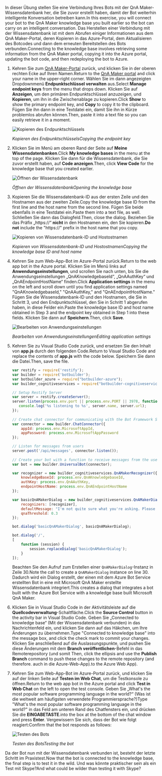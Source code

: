 <span data-ttu-id="3ce12-101">In dieser Übung stellen Sie eine Verbindung Ihres Bots mit der QnA Maker-Wissensdatenbank her, die Sie zuvor erstellt haben, damit der Bot weiterhin intelligente Konversation betreiben kann.</span><span class="sxs-lookup"><span data-stu-id="3ce12-101">In this exercise, you will connect your bot to the QnA Maker knowledge base you built earlier so the bot can carry on an intelligent conversation.</span></span> <span data-ttu-id="3ce12-102">Das Herstellen einer Verbindung mit der Wissensdatenbank ist mit dem Abrufen einiger Informationen aus dem QnA Maker-Portal, deren Kopieren in das Azure-Portal, dem Aktualisieren des Botcodes und dann dem erneuten Bereitstellen des Bots verbunden.</span><span class="sxs-lookup"><span data-stu-id="3ce12-102">Connecting to the knowledge base involves retrieving some information from the QnA Maker portal, copying it into the Azure portal, updating the bot code, and then redeploying the bot to Azure.</span></span>

1. <span data-ttu-id="3ce12-103">Kehren Sie zum [QnA Maker-Portal](https://www.qnamaker.ai/) zurück, und klicken Sie in der oberen rechten Ecke auf Ihren Namen.</span><span class="sxs-lookup"><span data-stu-id="3ce12-103">Return to the [QnA Maker portal](https://www.qnamaker.ai/) and click your name in the upper-right corner.</span></span> <span data-ttu-id="3ce12-104">Wählen Sie im dann angezeigten Dropdownmenü **Endpunktschlüssel verwalten** aus.</span><span class="sxs-lookup"><span data-stu-id="3ce12-104">Select **Manage endpoint keys** from the menu that drops down.</span></span> <span data-ttu-id="3ce12-105">Klicken Sie auf **Anzeigen**, um den primären Endpunktschlüssel anzuzeigen, und **Kopieren**, um ihn in die Zwischenablage zu kopieren.</span><span class="sxs-lookup"><span data-stu-id="3ce12-105">Click **Show** to show the primary endpoint key, and **Copy** to copy it to the clipboard.</span></span> <span data-ttu-id="3ce12-106">Fügen Sie ihn dann in eine Textdatei ein, damit Sie ihn in Kürze problemlos abrufen können.</span><span class="sxs-lookup"><span data-stu-id="3ce12-106">Then, paste it into a text file so you can easily retrieve it in a moment.</span></span>

    ![Kopieren des Endpunktschlüssels](../images/copy-primary-key.png)
    
    <span data-ttu-id="3ce12-108">_Kopieren des Endpunktschlüssels_</span><span class="sxs-lookup"><span data-stu-id="3ce12-108">_Copying the endpoint key_</span></span> 

1. <span data-ttu-id="3ce12-109">Klicken Sie im Menü am oberen Rand der Seite auf **Meine Wissensdatenbanken**.</span><span class="sxs-lookup"><span data-stu-id="3ce12-109">Click **My knowledge bases** in the menu at the top of the page.</span></span> <span data-ttu-id="3ce12-110">Klicken Sie dann für die Wissensdatenbank, die Sie zuvor erstellt haben, auf **Code anzeigen**.</span><span class="sxs-lookup"><span data-stu-id="3ce12-110">Then, click **View Code** for the knowledge base that you created earlier.</span></span>

    ![Öffnen der Wissensdatenbank](../images/open-knowledge-base.png)

    <span data-ttu-id="3ce12-112">_Öffnen der Wissensdatenbank_</span><span class="sxs-lookup"><span data-stu-id="3ce12-112">_Opening the knowledge base_</span></span>

1. <span data-ttu-id="3ce12-113">Kopieren Sie die Wissensdatenbank-ID aus der ersten Zeile und den Hostnamen aus der zweiten Zeile.</span><span class="sxs-lookup"><span data-stu-id="3ce12-113">Copy the knowledge base ID from the first line and the host name from the second line.</span></span> <span data-ttu-id="3ce12-114">Fügen Sie beide ebenfalls in eine Textdatei ein.</span><span class="sxs-lookup"><span data-stu-id="3ce12-114">Paste them into a text file, as well.</span></span> <span data-ttu-id="3ce12-115">Schließen Sie dann das Dialogfeld.</span><span class="sxs-lookup"><span data-stu-id="3ce12-115">Then, close the dialog.</span></span> <span data-ttu-id="3ce12-116">Beziehen Sie das Präfix „https://“ **nicht** in den Hostnamen ein, den Sie kopieren.</span><span class="sxs-lookup"><span data-stu-id="3ce12-116">**Do not** include the "https://" prefix in the host name that you copy.</span></span>

    ![Kopieren von Wissensdatenbank-ID und Hostostnamen](../images/copy-endpoint-info.png)
    
    <span data-ttu-id="3ce12-118">_Kopieren von Wissensdatenbank-ID und Hostostnamen_</span><span class="sxs-lookup"><span data-stu-id="3ce12-118">_Copying the knowledge base ID and host name_</span></span>  

1. <span data-ttu-id="3ce12-119">Kehren Sie zum Web-App-Bot im Azure-Portal zurück.</span><span class="sxs-lookup"><span data-stu-id="3ce12-119">Return to the web app bot in the Azure portal.</span></span> <span data-ttu-id="3ce12-120">Klicken Sie im Menü links auf **Anwendungseinstellungen**, und scrollen Sie nach unten, bis Sie die Anwendungseinstellungen „QnAKnowledgebaseId“, „QnAAuthKey“ und „QnAEndpointHostName“ finden.</span><span class="sxs-lookup"><span data-stu-id="3ce12-120">Click **Application settings** in the menu on the left and scroll down until you find application settings named "QnAKnowledgebaseId," "QnAAuthKey," and "QnAEndpointHostName."</span></span> <span data-ttu-id="3ce12-121">Fügen Sie die Wissensdatenbank-ID und den Hostnamen, die Sie in Schritt 3, und den Endpunktschlüssel, den Sie in Schritt 1 abgerufen haben, in diese Felder ein.</span><span class="sxs-lookup"><span data-stu-id="3ce12-121">Paste the knowledge base ID and host name obtained in Step 3 and the endpoint key obtained in Step 1 into these fields.</span></span> <span data-ttu-id="3ce12-122">Klicken Sie dann auf **Speichern**.</span><span class="sxs-lookup"><span data-stu-id="3ce12-122">Then, click **Save**.</span></span>

    ![Bearbeiten von Anwendungseinstellungen](../images/enter-app-settings.png)

    <span data-ttu-id="3ce12-124">_Bearbeiten von Anwendungseinstellungen_</span><span class="sxs-lookup"><span data-stu-id="3ce12-124">_Editing application settings_</span></span> 
 
1. <span data-ttu-id="3ce12-125">Kehren Sie zu Visual Studio Code zurück, und ersetzen Sie den Inhalt von **app.js** durch den folgenden Code.</span><span class="sxs-lookup"><span data-stu-id="3ce12-125">Return to Visual Studio Code and replace the contents of **app.js** with the code below.</span></span> <span data-ttu-id="3ce12-126">Speichern Sie dann die Datei.</span><span class="sxs-lookup"><span data-stu-id="3ce12-126">Then, save the file.</span></span>

    ```JavaScript
    var restify = require('restify');
    var builder = require('botbuilder');
    var botbuilder_azure = require("botbuilder-azure");
    var builder_cognitiveservices = require("botbuilder-cognitiveservices");
    
    // Setup Restify Server
    var server = restify.createServer();
    server.listen(process.env.port || process.env.PORT || 3978, function () {
       console.log('%s listening to %s', server.name, server.url); 
    });
      
    // Create chat connector for communicating with the Bot Framework Service
    var connector = new builder.ChatConnector({
        appId: process.env.MicrosoftAppId,
        appPassword: process.env.MicrosoftAppPassword     
    });
    
    // Listen for messages from users 
    server.post('/api/messages', connector.listen());
     
    // Create your bot with a function to receive messages from the user
    var bot = new builder.UniversalBot(connector);
    
    var recognizer = new builder_cognitiveservices.QnAMakerRecognizer({
        knowledgeBaseId: process.env.QnAKnowledgebaseId, 
        authKey: process.env.QnAAuthKey,
        endpointHostName: process.env.QnAEndpointHostName
    });
    
    var basicQnAMakerDialog = new builder_cognitiveservices.QnAMakerDialog({
        recognizers: [recognizer],
        defaultMessage: "I'm not quite sure what you're asking. Please ask your question again.",
        qnaThreshold: 0.3
    });
    
    bot.dialog('basicQnAMakerDialog', basicQnAMakerDialog);
    
    bot.dialog('/',
    [
        function (session) {
            session.replaceDialog('basicQnAMakerDialog');
        }
    ]);
    ```

    <span data-ttu-id="3ce12-127">Beachten Sie den Aufruf zum Erstellen einer `QnAMakerDialog`-Instanz in Zeile 30.</span><span class="sxs-lookup"><span data-stu-id="3ce12-127">Note the call to create a `QnAMakerDialog` instance on line 30.</span></span> <span data-ttu-id="3ce12-128">Dadurch wird ein Dialog erstellt, der einen mit dem Azure Bot Service erstellten Bot in eine mit Microsoft QnA Maker erstellte Wissensdatenbank integriert.</span><span class="sxs-lookup"><span data-stu-id="3ce12-128">This creates a dialog that integrates a bot built with the Azure Bot Service with a knowledge base built Microsoft QnA Maker.</span></span>
 
1. <span data-ttu-id="3ce12-129">Klicken Sie in Visual Studio Code in der Aktivitätsleiste auf die **Quellcodeverwaltung**-Schaltfläche.</span><span class="sxs-lookup"><span data-stu-id="3ce12-129">Click the **Source Control** button in the activity bar in Visual Studio Code.</span></span> <span data-ttu-id="3ce12-130">Geben Sie „Connected to knowledge base“ (Mit der Wissensdatenbank verbunden) in das Nachrichtenfeld ein, und klicken Sie dann auf das Häkchen, um Ihre Änderungen zu übernehmen.</span><span class="sxs-lookup"><span data-stu-id="3ce12-130">Type "Connected to knowledge base" into the message box, and click the check mark to commit your changes.</span></span> <span data-ttu-id="3ce12-131">Klicken Sie anschließend auf die Auslassungspunkte, und pushen Sie diese Änderungen mit dem **Branch veröffentlichen**-Befehl in das Remoterepository (und somit </span><span class="sxs-lookup"><span data-stu-id="3ce12-131">Then, click the ellipsis and use the **Publish Branch** command to push these changes to the remote repository (and therefore.</span></span> <span data-ttu-id="3ce12-132">auch in die Azure-Web-App).</span><span class="sxs-lookup"><span data-stu-id="3ce12-132">to the Azure Web App).</span></span>

1. <span data-ttu-id="3ce12-133">Kehren Sie zum Web-App-Bot im Azure-Portal zurück, und klicken Sie auf der linken Seite auf **Testen im Web Chat**, um die Testkonsole zu öffnen.</span><span class="sxs-lookup"><span data-stu-id="3ce12-133">Return to the web app bot in the Azure portal and click **Test in Web Chat** on the left to open the test console.</span></span> <span data-ttu-id="3ce12-134">Geben Sie „What's the most popular software programming language in the world?“ (Was ist die weltweit am häufigsten verwendete Programmiersprache?)</span><span class="sxs-lookup"><span data-stu-id="3ce12-134">Type "What's the most popular software programming language in the world?"</span></span> <span data-ttu-id="3ce12-135">in das Feld am unteren Rand des Chatfensters ein, und drücken Sie die **EINGABETASTE**.</span><span class="sxs-lookup"><span data-stu-id="3ce12-135">into the box at the bottom of the chat window and press **Enter**.</span></span> <span data-ttu-id="3ce12-136">Vergewissern Sie sich, dass der Bot wie folgt reagiert:</span><span class="sxs-lookup"><span data-stu-id="3ce12-136">Confirm that the bot responds as follows:</span></span>

    ![Testen des Bots](../images/portal-testing-chat.png)

    <span data-ttu-id="3ce12-138">_Testen des Bots_</span><span class="sxs-lookup"><span data-stu-id="3ce12-138">_Testing the bot_</span></span>

<span data-ttu-id="3ce12-139">Da der Bot nun mit der Wissensdatenbank verbunden ist, besteht der letzte Schritt im Praxistest.</span><span class="sxs-lookup"><span data-stu-id="3ce12-139">Now that the bot is connected to the knowledge base, the final step is to test it in the wild.</span></span> <span data-ttu-id="3ce12-140">Und was könnte praktischer sein als ein Test mit Skype?</span><span class="sxs-lookup"><span data-stu-id="3ce12-140">And what could be wilder than testing it with Skype?</span></span>